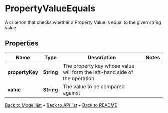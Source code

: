 

# PropertyValueEquals

A criterion that checks whether a Property Value is equal to the given string value

## Properties

| Name | Type | Description | Notes |
|------------ | ------------- | ------------- | -------------|
|**propertyKey** | **String** | The property key whose value will form the left-hand side of the operation |  |
|**value** | **String** | The value to be compared against |  |



[Back to Model list](../README.md#documentation-for-models) &#8226; [Back to API list](../README.md#documentation-for-api-endpoints) &#8226; [Back to README](../README.md)


